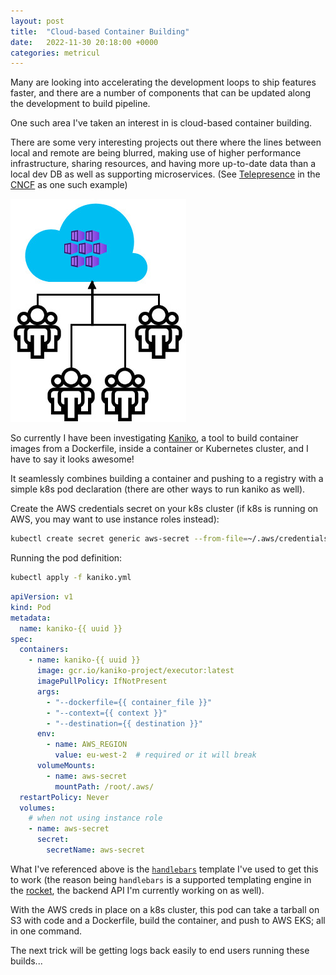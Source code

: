 ```yaml
---
layout: post
title:  "Cloud-based Container Building"
date:   2022-11-30 20:18:00 +0000
categories: metricul
---
```

Many are looking into accelerating the development loops to ship features faster,
and there are a number of components that can be updated along the development to build
pipeline.

One such area I've taken an interest in is cloud-based container building.

There are some very interesting projects out there where the lines between local and remote
are being blurred, making use of higher performance infrastructure, sharing resources, and
having more up-to-date data than a local dev DB as well as supporting microservices. (See
[Telepresence](https://www.telepresence.io/) in the [CNCF](https://www.cncf.io/) as one such
example)

![image](/assets/images/cloud_container_building.jpg)

So currently I have been investigating [Kaniko](https://github.com/GoogleContainerTools/kaniko),
a tool to build container images from a Dockerfile, inside a container or Kubernetes cluster, and
I have to say it looks awesome!

It seamlessly combines building a container and pushing to a registry with a simple k8s pod
declaration (there are other ways to run kaniko as well).

Create the AWS credentials secret on your k8s cluster (if k8s is running on AWS, you may want to
use instance roles instead):
```bash
kubectl create secret generic aws-secret --from-file=~/.aws/credentials
```

Running the pod definition:
```bash
kubectl apply -f kaniko.yml
```
```yaml
apiVersion: v1
kind: Pod
metadata:
  name: kaniko-{{ uuid }}
spec:
  containers:
    - name: kaniko-{{ uuid }}
      image: gcr.io/kaniko-project/executor:latest
      imagePullPolicy: IfNotPresent
      args:
        - "--dockerfile={{ container_file }}"
        - "--context={{ context }}"
        - "--destination={{ destination }}"
      env:
        - name: AWS_REGION
          value: eu-west-2  # required or it will break
      volumeMounts:
        - name: aws-secret
          mountPath: /root/.aws/
  restartPolicy: Never
  volumes:
    # when not using instance role
    - name: aws-secret
      secret:
        secretName: aws-secret

```

What I've referenced above is the [`handlebars`](https://handlebarsjs.com/) template I've used to
get this to work (the reason being `handlebars` is a supported templating engine in the
[rocket](https://rocket.rs/), the backend API I'm currently working on as well).

With the AWS creds in place on a k8s cluster, this pod can take a tarball on S3 with code and a
Dockerfile, build the container, and push to AWS EKS; all in one command.

The next trick will be getting logs back easily to end users running these builds...
